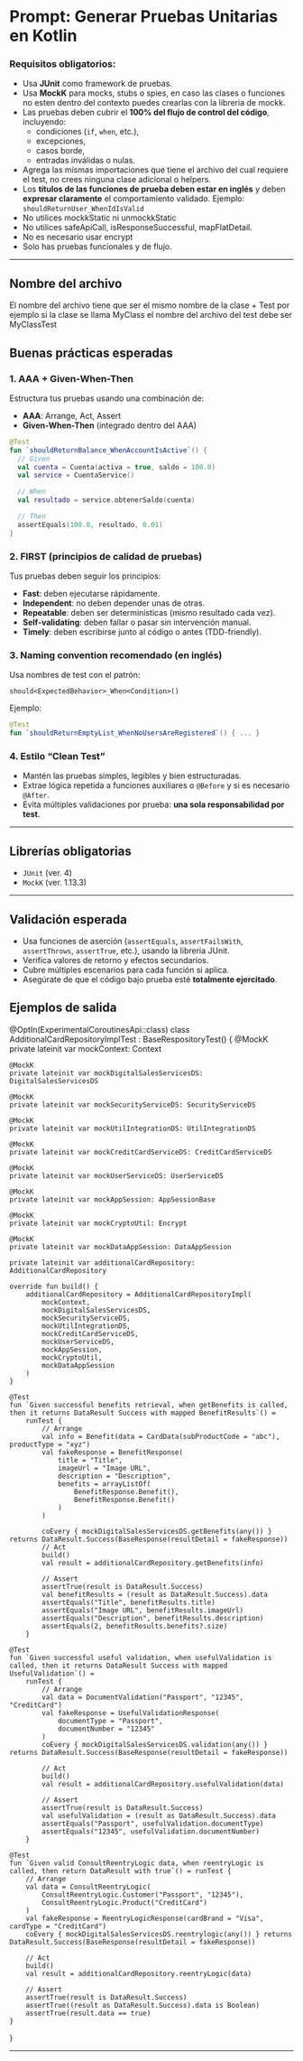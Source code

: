 # Prompt: Generar Pruebas Unitarias en Kotlin 

### Requisitos obligatorios:

- Usa **JUnit** como framework de pruebas.
- Usa **MockK** para mocks, stubs o spies, en caso las clases o funciones no esten dentro del contexto puedes crearlas con la libreria de mockk.
- Las pruebas deben cubrir el **100% del flujo de control del código**, incluyendo:
  - condiciones (`if`, `when`, etc.),
  - excepciones,
  - casos borde,
  - entradas inválidas o nulas.
- Agrega las mismas importaciones que tiene el archivo del cual requiere el test, no crees ninguna clase adicional o helpers.
- Los **títulos de las funciones de prueba deben estar en inglés** y deben **expresar claramente** el comportamiento validado.
  Ejemplo: `shouldReturnUser_WhenIdIsValid`
- No utilices mockkStatic ni unmockkStatic
- No utilices safeApiCall, isResponseSuccessful, mapFlatDetail.
- No es necesario usar encrypt
- Solo has pruebas funcionales y de flujo.

---

## Nombre del archivo 
El nombre del archivo tiene que ser el mismo nombre de la clase + Test
por ejemplo si la clase se llama MyClass el nombre del archivo del test debe ser MyClassTest

## Buenas prácticas esperadas

### 1. AAA + Given-When-Then

Estructura tus pruebas usando una combinación de:

- **AAA**: Arrange, Act, Assert
- **Given-When-Then** (integrado dentro del AAA)

```kotlin
@Test
fun `shouldReturnBalance_WhenAccountIsActive`() {
  // Given
  val cuenta = Cuenta(activa = true, saldo = 100.0)
  val service = CuentaService()

  // When
  val resultado = service.obtenerSaldo(cuenta)

  // Then
  assertEquals(100.0, resultado, 0.01)
}
```

### 2. FIRST (principios de calidad de pruebas)

Tus pruebas deben seguir los principios:

- **Fast**: deben ejecutarse rápidamente.
- **Independent**: no deben depender unas de otras.
- **Repeatable**: deben ser determinísticas (mismo resultado cada vez).
- **Self-validating**: deben fallar o pasar sin intervención manual.
- **Timely**: deben escribirse junto al código o antes (TDD-friendly).

### 3. Naming convention recomendado (en inglés)

Usa nombres de test con el patrón:

```
should<ExpectedBehavior>_When<Condition>()
```

Ejemplo:

```kotlin
@Test
fun `shouldReturnEmptyList_WhenNoUsersAreRegistered`() { ... }
```

### 4. Estilo “Clean Test”

- Mantén las pruebas simples, legibles y bien estructuradas.
- Extrae lógica repetida a funciones auxiliares o `@Before` y si es necesario `@After`.
- Evita múltiples validaciones por prueba: **una sola responsabilidad por test**.

---

## Librerías obligatorias

- `JUnit` (ver. 4)
- `MockK` (ver. 1.13.3)

---

## Validación esperada
- Usa funciones de aserción (`assertEquals`, `assertFailsWith`, `assertThrows`, `assertTrue`, etc.), usando la 
  libreria JUnit.
- Verifica valores de retorno y efectos secundarios.
- Cubre múltiples escenarios para cada función si aplica.
- Asegúrate de que el código bajo prueba esté **totalmente ejercitado**.

## Ejemplos de salida 

@OptIn(ExperimentalCoroutinesApi::class)
class AdditionalCardRepositoryImplTest : BaseRespositoryTest() {
    @MockK
    private lateinit var mockContext: Context

    @MockK
    private lateinit var mockDigitalSalesServicesDS: DigitalSalesServicesDS

    @MockK
    private lateinit var mockSecurityServiceDS: SecurityServiceDS

    @MockK
    private lateinit var mockUtilIntegrationDS: UtilIntegrationDS

    @MockK
    private lateinit var mockCreditCardServiceDS: CreditCardServiceDS

    @MockK
    private lateinit var mockUserServiceDS: UserServiceDS

    @MockK
    private lateinit var mockAppSession: AppSessionBase

    @MockK
    private lateinit var mockCryptoUtil: Encrypt

    @MockK
    private lateinit var mockDataAppSession: DataAppSession

    private lateinit var additionalCardRepository: AdditionalCardRepository

    override fun build() {
        additionalCardRepository = AdditionalCardRepositoryImpl(
            mockContext,
            mockDigitalSalesServicesDS,
            mockSecurityServiceDS,
            mockUtilIntegrationDS,
            mockCreditCardServiceDS,
            mockUserServiceDS,
            mockAppSession,
            mockCryptoUtil,
            mockDataAppSession
        )
    }
    
    @Test
    fun `Given successful benefits retrieval, when getBenefits is called, then it returns DataResult Success with mapped BenefitResults`() =
        runTest {
            // Arrange
            val info = Benefit(data = CardData(subProductCode = "abc"), productType = "xyz")
            val fakeResponse = BenefitResponse(
                title = "Title",
                imageUrl = "Image URL",
                description = "Description",
                benefits = arrayListOf(
                    BenefitResponse.Benefit(),
                    BenefitResponse.Benefit()
                )
            )

            coEvery { mockDigitalSalesServicesDS.getBenefits(any()) } returns DataResult.Success(BaseResponse(resultDetail = fakeResponse))
            // Act
            build()
            val result = additionalCardRepository.getBenefits(info)

            // Assert
            assertTrue(result is DataResult.Success)
            val benefitResults = (result as DataResult.Success).data
            assertEquals("Title", benefitResults.title)
            assertEquals("Image URL", benefitResults.imageUrl)
            assertEquals("Description", benefitResults.description)
            assertEquals(2, benefitResults.benefits?.size)
        }

    @Test
    fun `Given successful useful validation, when usefulValidation is called, then it returns DataResult Success with mapped UsefulValidation`() =
        runTest {
            // Arrange
            val data = DocumentValidation("Passport", "12345", "CreditCard")
            val fakeResponse = UsefulValidationResponse(
                documentType = "Passport",
                documentNumber = "12345"
            )
            coEvery { mockDigitalSalesServicesDS.validation(any()) } returns DataResult.Success(BaseResponse(resultDetail = fakeResponse))

            // Act
            build()
            val result = additionalCardRepository.usefulValidation(data)

            // Assert
            assertTrue(result is DataResult.Success)
            val usefulValidation = (result as DataResult.Success).data
            assertEquals("Passport", usefulValidation.documentType)
            assertEquals("12345", usefulValidation.documentNumber)
        }

    @Test
    fun `Given valid ConsultReentryLogic data, when reentryLogic is called, then return DataResult with true`() = runTest {
        // Arrange
        val data = ConsultReentryLogic(
            ConsultReentryLogic.Customer("Passport", "12345"),
            ConsultReentryLogic.Product("CreditCard")
        )
        val fakeResponse = ReentryLogicResponse(cardBrand = "Visa", cardType = "CreditCard")
        coEvery { mockDigitalSalesServicesDS.reentrylogic(any()) } returns DataResult.Success(BaseResponse(resultDetail = fakeResponse))

        // Act
        build()
        val result = additionalCardRepository.reentryLogic(data)

        // Assert
        assertTrue(result is DataResult.Success)
        assertTrue((result as DataResult.Success).data is Boolean)
        assertTrue(result.data == true)
    }

}

---